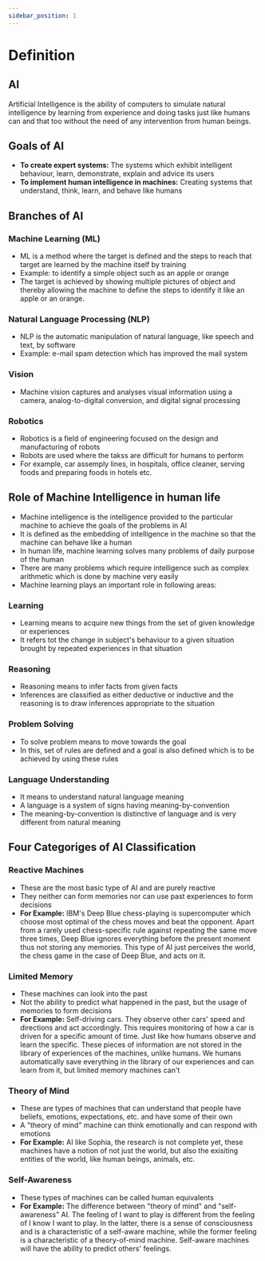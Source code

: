 ```yaml
---
sidebar_position: 1
---
```


# Definition

## AI

Artificial Intelligence is the ability of computers to simulate natural intelligence by learning from experience and doing tasks just like humans can and that too without the need of any intervention from human beings.

## Goals of AI

- **To create expert systems:** The systems which exhibit intelligent behaviour, learn, demonstrate, explain and advice its users
- **To implement human intelligence in machines:** Creating systems that understand, think, learn, and behave like humans

## Branches of AI

### Machine Learning (ML)

- ML is a method where the target is defined and the steps to reach that target are learned by the machine itself by training
- Example: to identify a simple object such as an apple or orange
- The target is achieved by showing multiple pictures of object and thereby allowing the machine to define the steps to identify it like an apple or an orange.

### Natural Language Processing (NLP)

- NLP is the automatic manipulation of natural language, like speech and text, by software
- Example: e-mail spam detection which has improved the mail system

### Vision

- Machine vision captures and analyses visual information using a camera, analog-to-digital conversion, and digital signal processing

### Robotics

- Robotics is a field of engineering focused on the design and manufacturing of robots
- Robots are used where the takss are difficult for humans to perform
- For example, car assemply lines, in hospitals, office cleaner, serving foods and preparing foods in hotels etc.

## Role of Machine Intelligence in human life

- Machine intelligence is the intelligence provided to the particular machine to achieve the goals of the problems in AI
- It is defined as the embedding of intelligence in the machine so that the machine can behave like a human
- In human life, machine learning solves many problems of daily purpose of the human
- There are many problems which require intelligence such as complex arithmetic which is done by machine very easily
- Machine learning plays an important role in following areas:

### Learning

- Learning means to acquire new things from the set of given knowledge or experiences
- It refers tot the change in subject's behaviour to a given situation brought by repeated experiences in that situation

### Reasoning

- Reasoning means to infer facts from given facts
- Inferences are classified as either deductive or inductive and the reasoning is to draw inferences appropriate to the situation

### Problem Solving

- To solve problem means to move towards the goal
- In this, set of rules are defined and a goal is also defined which is to be achieved by using these rules

### Language Understanding

- It means to understand natural language meaning
- A language is a system of signs having meaning-by-convention
- The meaning-by-convention is distinctive of language and is very different from natural meaning

## Four Categoriges of AI Classification

### Reactive Machines

- These are the most basic type of AI and are purely reactive
- They neither can form memories nor can use past experiences to form decisions
- **For Example:** IBM's Deep Blue chess-playing is supercomputer which choose most optimal of the chess moves and beat the opponent. Apart from a rarely used chess-specific rule against repeating the same move three times, Deep Blue ignores everything before the present moment thus not storing any memories. This type of AI just perceives the world, the chess game in the case of Deep Blue, and acts on it.

### Limited Memory

- These machines can look into the past
- Not the ability to predict what happened in the past, but the usage of memories to form decisions
- **For Example:** Self-driving cars. They observe other cars' speed and directions and act accordingly. This requires monitoring of how a car is driven for a specific amount of time. Just like how humans observe and learn the specific. These pieces of information are not stored in the library of experiences of the machines, unlike humans. We humans automatically save everything in the library of our experiences and can learn from it, but limited memory machines can't

### Theory of Mind

- These are types of machines that can understand that people have beliefs, emotions, expectations, etc. and have some of their own
- A "theory of mind" machine can think emotionally and can respond with emotions
- **For Example:** AI like Sophia, the research is not complete yet, these machines have a notion of not just the world, but also the exisiting entities of the world, like human beings, animals, etc.

### Self-Awareness

- These types of machines can be called human equivalents
- **For Example:** The difference between "theory of mind" and "self-awareness" AI. The feeling of I want to play is different from the feeling of I know I want to play. In the latter, there is a sense of consciousness and is a characteristic of a self-aware machine, while the former feeling is a characteristic of a theory-of-mind machine. Self-aware machines will have the ability to predict others' feelings.
